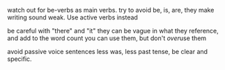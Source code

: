 
watch out for be-verbs as main verbs.
try to avoid be, is, are, they make writing sound weak. Use active verbs instead

be careful with "there" and "it"
they can be vague in what they reference, and add to the word count
you can use them, but don't *over*use them

avoid passive voice sentences
less was, less past tense, be clear and specific.
